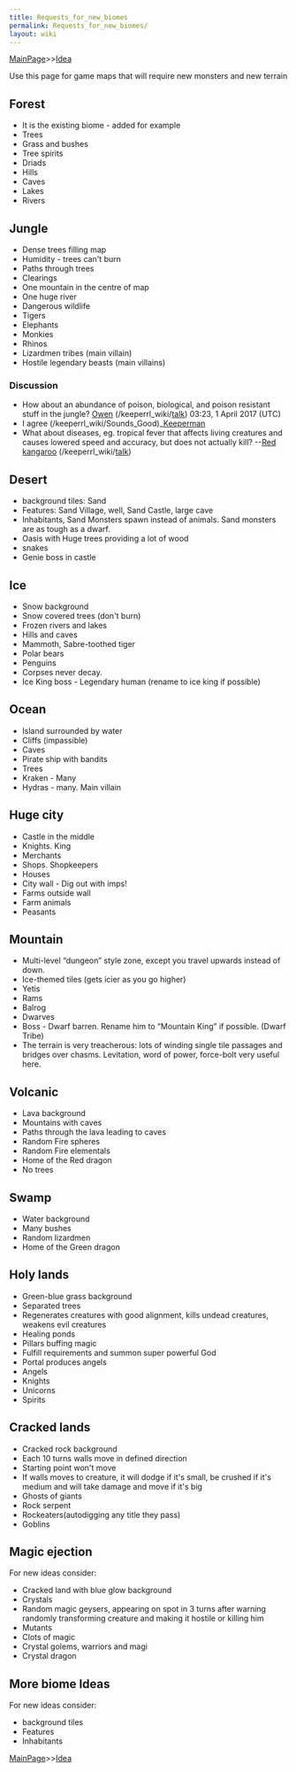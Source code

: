 ```yaml
---
title: Requests_for_new_biomes
permalink: Requests_for_new_biomes/
layout: wiki
---
```


[MainPage](/keeperrl_wiki/ "wikilink")>>[Idea](/keeperrl_wiki/Idea "wikilink")

Use this page for game maps that will require new monsters and new
terrain

Forest
------

-   It is the existing biome - added for example
-   Trees
-   Grass and bushes
-   Tree spirits
-   Driads
-   Hills
-   Caves
-   Lakes
-   Rivers

Jungle
------

-   Dense trees filling map
-   Humidity - trees can't burn
-   Paths through trees
-   Clearings
-   One mountain in the centre of map
-   One huge river
-   Dangerous wildlife
-   Tigers
-   Elephants
-   Monkies
-   Rhinos
-   Lizardmen tribes (main villain)
-   Hostile legendary beasts (main villains)

### Discussion

-   How about an abundance of poison, biological, and poison resistant
    stuff in the jungle? [Owen](/keeperrl_wiki/Player_Owen "wikilink")
    (/keeperrl_wiki/[talk](/keeperrl_wiki/User_talk:Owen "wikilink")) 03:23, 1 April 2017 (UTC)
-   I agree (/keeperrl_wiki/Sounds_Good)_[Keeperman](/keeperrl_wiki/User%3AKeeperman "wikilink")
-   What about diseases, eg. tropical fever that affects living
    creatures and causes lowered speed and accuracy, but does not
    actually kill? --[Red kangaroo](/keeperrl_wiki/Player_Red_Kangaroo "wikilink")
    (/keeperrl_wiki/[talk](/keeperrl_wiki/User_talk:Red_kangaroo "wikilink"))

Desert
------

-   background tiles: Sand
-   Features: Sand Village, well, Sand Castle, large cave
-   Inhabitants, Sand Monsters spawn instead of animals. Sand monsters
    are as tough as a dwarf.
-   Oasis with Huge trees providing a lot of wood
-   snakes
-   Genie boss in castle

Ice
---

-   Snow background
-   Snow covered trees (don't burn)
-   Frozen rivers and lakes
-   Hills and caves
-   Mammoth, Sabre-toothed tiger
-   Polar bears
-   Penguins
-   Corpses never decay.
-   Ice King boss - Legendary human (rename to ice king if possible)

Ocean
-----

-   Island surrounded by water
-   Cliffs (impassible)
-   Caves
-   Pirate ship with bandits
-   Trees
-   Kraken - Many
-   Hydras - many. Main villain

Huge city
---------

-   Castle in the middle
-   Knights. King
-   Merchants
-   Shops. Shopkeepers
-   Houses
-   City wall - Dig out with imps!
-   Farms outside wall
-   Farm animals
-   Peasants

Mountain
--------

-   Multi-level “dungeon” style zone, except you travel upwards instead
    of down.
-   Ice-themed tiles (gets icier as you go higher)
-   Yetis
-   Rams
-   Balrog
-   Dwarves
-   Boss - Dwarf barren. Rename him to “Mountain King” if possible.
    (Dwarf Tribe)
-   The terrain is very treacherous: lots of winding single tile
    passages and bridges over chasms. Levitation, word of power,
    force-bolt very useful here.

Volcanic
--------

-   Lava background
-   Mountains with caves
-   Paths through the lava leading to caves
-   Random Fire spheres
-   Random Fire elementals
-   Home of the Red dragon
-   No trees

Swamp
-----

-   Water background
-   Many bushes
-   Random lizardmen
-   Home of the Green dragon

Holy lands
----------

-   Green-blue grass background
-   Separated trees
-   Regenerates creatures with good alignment, kills undead creatures,
    weakens evil creatures
-   Healing ponds
-   Pillars buffing magic
-   Fulfill requirements and summon super powerful God
-   Portal produces angels
-   Angels
-   Knights
-   Unicorns
-   Spirits

Cracked lands
-------------

-   Cracked rock background
-   Each 10 turns walls move in defined direction
-   Starting point won't move
-   If walls moves to creature, it will dodge if it's small, be crushed
    if it's medium and will take damage and move if it's big
-   Ghosts of giants
-   Rock serpent
-   Rockeaters(autodigging any title they pass)
-   Goblins

Magic ejection
--------------

For new ideas consider:

-   Cracked land with blue glow background
-   Crystals
-   Random magic geysers, appearing on spot in 3 turns after warning
    randomly transforming creature and making it hostile or killing him
-   Mutants
-   Clots of magic
-   Crystal golems, warriors and magi
-   Crystal dragon

More biome Ideas
----------------

For new ideas consider:

-   background tiles
-   Features
-   Inhabitants

[MainPage](/keeperrl_wiki/ "wikilink")>>[Idea](/keeperrl_wiki/Idea "wikilink")

